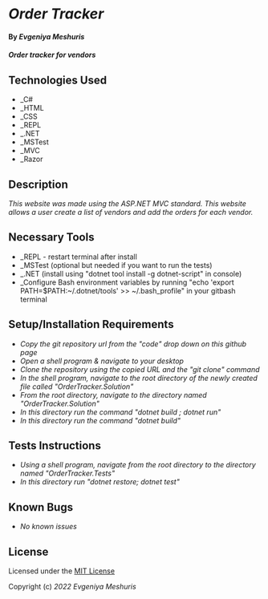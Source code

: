 ﻿# _Order Tracker_

#### By _Evgeniya Meshuris_

#### _Order tracker for vendors_

## Technologies Used

* _C#
* _HTML
* _CSS
* _REPL
* _.NET
* _MSTest
* _MVC
* _Razor

## Description

_This website was made using the ASP.NET MVC standard. This website allows a user create a list of vendors and add the orders for each vendor._

## Necessary Tools

* _REPL - restart terminal after install
* _MSTest (optional but needed if you want to run the tests)
* _.NET (install using "dotnet tool install -g dotnet-script" in console)
* _Configure Bash environment variables by running "echo 'export PATH=$PATH:~/.dotnet/tools' >> ~/.bash_profile" in your gitbash terminal


## Setup/Installation Requirements

* _Copy the git repository url from the "code" drop down on this github page_
* _Open a shell program & navigate to your desktop_
* _Clone the repository using the copied URL and the "git clone" command_
* _In the shell program, navigate to the root directory of the newly created file called "OrderTracker.Solution"_
* _From the root directory, navigate to the directory named "OrderTracker.Solution"_
* _In this directory run the command "dotnet build ; dotnet run"_
* _In this directory run the command "dotnet build"_

## Tests Instructions

* _Using a shell program, navigate from the root directory to the directory named "OrderTracker.Tests"_
* _In this directory run "dotnet restore; dotnet test"_


## Known Bugs

* _No known issues_


## License

Licensed under the [MIT License](LICENSE)

Copyright (c) _2022_ _Evgeniya Meshuris_
